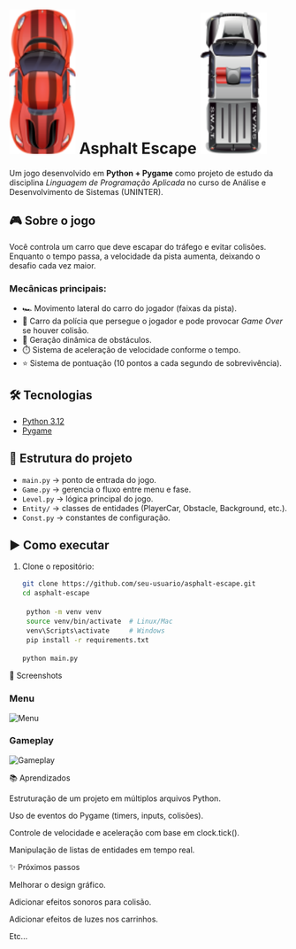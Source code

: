 # <img src="asset/PlayerCar.png" alt="Player Car" width="120"/> Asphalt Escape <img src="asset/PoliceCar.png" alt="Police Car" width="120"/>

Um jogo desenvolvido em **Python + Pygame** como projeto de estudo da disciplina *Linguagem de Programação Aplicada* no curso de Análise e Desenvolvimento de Sistemas (UNINTER).  

## 🎮 Sobre o jogo
Você controla um carro que deve escapar do tráfego e evitar colisões.  
Enquanto o tempo passa, a velocidade da pista aumenta, deixando o desafio cada vez maior.  

### Mecânicas principais:
- 🏎️ Movimento lateral do carro do jogador (faixas da pista).  
- 🚓 Carro da polícia que persegue o jogador e pode provocar *Game Over* se houver colisão.  
- 🚧 Geração dinâmica de obstáculos.  
- ⏱️ Sistema de aceleração de velocidade conforme o tempo.  
- ⭐ Sistema de pontuação (10 pontos a cada segundo de sobrevivência).  

## 🛠️ Tecnologias
- [Python 3.12](https://www.python.org/)  
- [Pygame](https://www.pygame.org/news)  

## 📂 Estrutura do projeto
- `main.py` → ponto de entrada do jogo.  
- `Game.py` → gerencia o fluxo entre menu e fase.  
- `Level.py` → lógica principal do jogo.  
- `Entity/` → classes de entidades (PlayerCar, Obstacle, Background, etc.).  
- `Const.py` → constantes de configuração.  

## ▶️ Como executar
1. Clone o repositório:
   ```bash
   git clone https://github.com/seu-usuario/asphalt-escape.git
   cd asphalt-escape

    python -m venv venv
    source venv/bin/activate  # Linux/Mac
    venv\Scripts\activate     # Windows
    pip install -r requirements.txt
    
   python main.py


📸 Screenshots

### Menu
![Menu](screenshots/Menu.png)

### Gameplay
![Gameplay](screenshots/Gameplay.png)

📚 Aprendizados

Estruturação de um projeto em múltiplos arquivos Python.

Uso de eventos do Pygame (timers, inputs, colisões).

Controle de velocidade e aceleração com base em clock.tick().

Manipulação de listas de entidades em tempo real.

✨ Próximos passos

Melhorar o design gráfico.

Adicionar efeitos sonoros para colisão.

Adicionar efeitos de luzes nos carrinhos.

Etc...